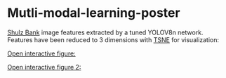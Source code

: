 # Mutli-modal-learning-poster


[Shulz Bank](https://doi.pangaea.de/10.1594/PANGAEA.949920) image features extracted by a tuned YOLOV8n network. Features have been reduced to 3 dimensions with [TSNE](https://scikit-learn.org/stable/modules/generated/sklearn.manifold.TSNE.html) for visualization: 

[Open interactive figure:](https://cgame1.github.io/Mutli-modal-learning-poster/tsne.html)

[Open interactive figure 2:](https://cgame1.github.io/Mutli-modal-learning-poster/fig.html)


